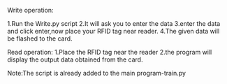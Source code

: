 Write operation:

1.Run the Write.py script
2.It will ask you to enter the data
3.enter the data and click enter,now place your RFID tag near reader.
4.The given data will be flashed to the card.

Read operation:
1.Place the RFID tag near the reader
2.the program will display the output data obtained from the card. 

Note:The script is already added to the main program-train.py